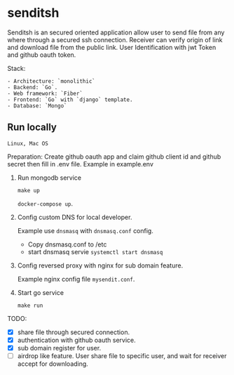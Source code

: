 # senditsh

Senditsh is an secured oriented application allow user to send file from any where through a secured ssh connection. Receiver can verify origin of link and download file from the public link.
User Identification with jwt Token and github oauth token.

Stack:

    - Architecture: `monolithic`
    - Backend: `Go`.
    - Web framework: `Fiber`
    - Frontend: `Go` with `django` template.
    - Database: `Mongo`

## Run locally
`Linux, Mac OS`

Preparation: Create github oauth app and claim github client id and github secret then fill in .env file. Example in example.env

1. Run mongodb service

   `make up`

   `docker-compose up`.

2. Config custom DNS for local developer.

   Example use `dnsmasq` with `dnsmasq.conf` config.

   - Copy dnsmasq.conf to /etc
   - start dnsmasq servie `systemctl start dnsmasq`

3. Config reversed proxy with nginx for sub domain feature.

   Example nginx config file `mysendit.conf`.

4. Start go service

   `make run`

TODO:

- [x] share file through secured connection.
- [x] authentication with github oauth service.
- [x] sub domain register for user.
- [ ] airdrop like feature. User share file to specific user, and wait for receiver accept for downloading.
